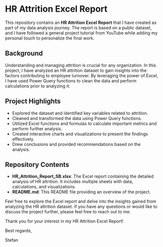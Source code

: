 
# HR Attrition Excel Report

This repository contains an **HR Attrition Excel Report** that I have created as part of my data analysis journey. The report is based on a public dataset, and I have followed a general project tutorial from YouTube while adding my personal touch to personalize the final work.

## Background

Understanding and managing attrition is crucial for any organization. In this project, I have analyzed an HR attrition dataset to gain insights into the factors contributing to employee turnover. By leveraging the power of Excel, I have used Power Query functions to clean the data and perform calculations prior to analyzing it.

## Project Highlights

-   Explored the dataset and identified key variables related to attrition.
-   Cleaned and transformed the data using Power Query functions.
-   Utilized Excel functions and formulas to calculate important metrics and perform further analysis.
-   Created interactive charts and visualizations to present the findings effectively.
-   Drew conclusions and provided recommendations based on the analysis.

## Repository Contents

-   **HR_Attrition_Report_SB.xlsx**: The Excel report containing the detailed analysis of HR attrition. It includes multiple sheets with data, calculations, and visualizations.
-   **README.md**: This README file providing an overview of the project.

Feel free to explore the Excel report and delve into the insights gained from analyzing the HR attrition dataset. If you have any questions or would like to discuss the project further, please feel free to reach out to me.

Thank you for your interest in my HR Attrition Excel Report!

Best regards,

Stefan
